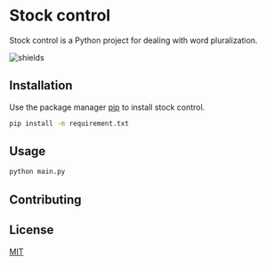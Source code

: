 # Stock control
Stock control is a Python project for dealing with word pluralization.

![shields](https://img.shields.io/badge/stock-manager-red)


## Installation

Use the package manager [pip](https://pip.pypa.io/en/stable/) to install stock control.

```bash
pip install -m requirement.txt
```

## Usage

```bash
python main.py
```

## Contributing

## License
[MIT](https://choosealicense.com/licenses/mit/)